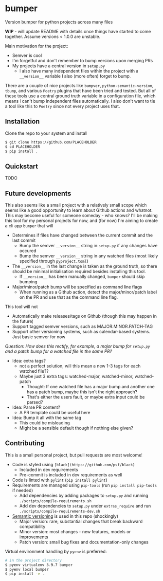 # bumper
Version bumper for python projects across many files

**WIP** - will update README with details once things have started to come together. Assume
versions < 1.0.0 are unstable.

Main motivation for the project:
* Semver is cool
* I'm forgetful and don't remember to bump versions upon merging PRs
* My projects have a central version in `setup.py`
    * I also have many independent files within the project with a `__version__` variable I also
      (more often) forget to bump.

There are a couple of nice projects like `bumpver`, `python-semantic-version`, `tbump`, and various
`Poetry` plugins that have been tried and tested. But all of these tools use a central ground truth
variable in a configuration file, which means I can't bump independent files automatically. I also
don't want to tie a tool like this to `Poetry` since not every project uses that.

## Installation
Clone the repo to your system and install

```bash
$ git clone https://github.com/PLACEHOLDER
$ cd PLACEHOLDER
$ pip install .
```

## Quickstart
TODO

## Future developments
This also seems like a small project with a relatively small scope which seems like a good
opportunity to learn about Github actions and whatnot. This may become useful for someone someday -
who knows? I'll be making this tool for my personal projects for now, and (for now) I'm aiming to
create a cli app `bumper` that will
* Determines if files have changed between the current commit and the last commit
    * Bump the semver `__version__` string in `setup.py` if any changes have occured
    * Bump the semver `__version__` string in any watched files (most likely specified through
      `pyproject.toml`)
* The `__version__` in the last change is taken as the ground truth, so there should be minimal
  initialisation required besides installing this tool.
    * If `__version__` has been manually changed, `bumper` should skip bumping
* Major/minor/patch bump will be specified as command line flags
    * When running as a Github action, detect the major/minor/patch label on the PR and use that as
      the command line flag.

This tool will not
* Automatically make releases/tags on Github (though this may happen in the future)
* Support tagged semver versions, such as MAJOR.MINOR.PATCH-TAG
* Support other versioning systems, such as calendar-based systems. Just basic semver for now


*Question: How does this rectify, for example, a major bump for `setup.py` and a patch bump for a
watched file in the same PR?*
- Idea: extra tags?
    - not a perfect solution, will this mean a new 1-3 tags for each watched file??
    - Maybe just 3 extra tags: watched-major, watched-minor, watched-patch
        - Thought: If one watched file has a major bump and another one has a patch bump, maybe
          this isn't the right approach?
        - That's either the users fault, or maybe extra input could be parsed?
- Idea: Parse PR content?
    - A PR template could be useful here
- Idea: Bump it all with the same tag
    - This could be misleading
    - Might be a sensible default though if nothing else given?


## Contributing
This is a small personal project, but pull requests are most welcome!

* Code is styled using `[black](https://github.com/psf/black)`
    * Included in dev requirements
    * Pre-commit is included in dev requirements as well
* Code is linted with `pylint` (`pip install pylint`)
* Requirements are managed using `pip-tools` (run `pip install pip-tools` if needed)
    * Add dependencies by adding packages to `setup.py` and running
      `./scripts/compile-requirements.sh`
    * Add dev dependencies to `setup.py` under `extras_require` and run
      `./scripts/compile-requirements-dev.sh`
* [Semantic versioning](https://semver.org) is used in this repo (shockingly)
    * Major version: rare, substantial changes that break backward compatibility
    * Minor version: most changes - new features, models or improvements
    * Patch version: small bug fixes and documentation-only changes

Virtual environment handling by `pyenv` is preferred:
```bash
# in the project directory
$ pyenv virtualenv 3.9.7 bumper
$ pyenv local bumper
$ pip install -e .
```
